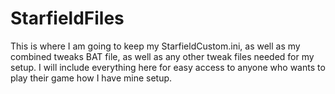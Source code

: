 # StarfieldFiles
This is where I am going to keep my StarfieldCustom.ini, as well as my combined tweaks BAT file, as well as any other tweak files needed for my setup. I will include everything here for easy access to anyone who wants to play their game how I have mine setup. 
